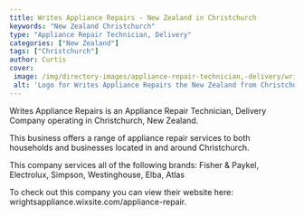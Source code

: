 ```yaml
---
title: Writes Appliance Repairs - New Zealand in Christchurch
keywords: "New Zealand Christchurch"
type: "Appliance Repair Technician, Delivery"
categories: ["New Zealand"]
tags: ["Christchurch"]
author: Curtis
cover: 
 image: /img/directory-images/appliance-repair-technician,-delivery/writes-appliance-repairs.webp
 alt: 'Logo for Writes Appliance Repairs the New Zealand from Christchurch'
---
```


Writes Appliance Repairs is an Appliance Repair Technician, Delivery Company operating in Christchurch, New Zealand.

This business offers a range of appliance repair services to both households and businesses located in and around Christchurch.

This company services all of the following brands: Fisher & Paykel, Electrolux, Simpson, Westinghouse, Elba, Atlas

To check out this company you can view their website here: wrightsappliance.wixsite.com/appliance-repair.
